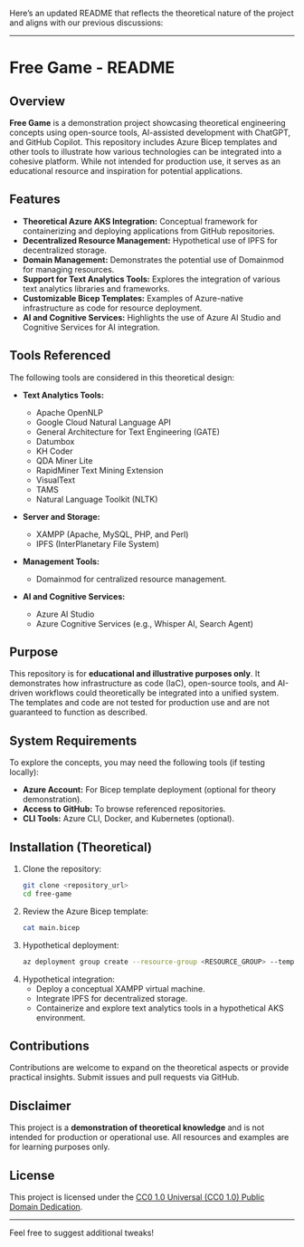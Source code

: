 Here’s an updated README that reflects the theoretical nature of the project and aligns with our previous discussions:

---

# Free Game - README

## Overview
**Free Game** is a demonstration project showcasing theoretical engineering concepts using open-source tools, AI-assisted development with ChatGPT, and GitHub Copilot. This repository includes Azure Bicep templates and other tools to illustrate how various technologies can be integrated into a cohesive platform. While not intended for production use, it serves as an educational resource and inspiration for potential applications.

## Features
- **Theoretical Azure AKS Integration:** Conceptual framework for containerizing and deploying applications from GitHub repositories.
- **Decentralized Resource Management:** Hypothetical use of IPFS for decentralized storage.
- **Domain Management:** Demonstrates the potential use of Domainmod for managing resources.
- **Support for Text Analytics Tools:** Explores the integration of various text analytics libraries and frameworks.
- **Customizable Bicep Templates:** Examples of Azure-native infrastructure as code for resource deployment.
- **AI and Cognitive Services:** Highlights the use of Azure AI Studio and Cognitive Services for AI integration.

## Tools Referenced
The following tools are considered in this theoretical design:
- **Text Analytics Tools:**
  - Apache OpenNLP
  - Google Cloud Natural Language API
  - General Architecture for Text Engineering (GATE)
  - Datumbox
  - KH Coder
  - QDA Miner Lite
  - RapidMiner Text Mining Extension
  - VisualText
  - TAMS
  - Natural Language Toolkit (NLTK)

- **Server and Storage:**
  - XAMPP (Apache, MySQL, PHP, and Perl)
  - IPFS (InterPlanetary File System)

- **Management Tools:**
  - Domainmod for centralized resource management.

- **AI and Cognitive Services:**
  - Azure AI Studio
  - Azure Cognitive Services (e.g., Whisper AI, Search Agent)

## Purpose
This repository is for **educational and illustrative purposes only**. It demonstrates how infrastructure as code (IaC), open-source tools, and AI-driven workflows could theoretically be integrated into a unified system. The templates and code are not tested for production use and are not guaranteed to function as described.

## System Requirements
To explore the concepts, you may need the following tools (if testing locally):
- **Azure Account:** For Bicep template deployment (optional for theory demonstration).
- **Access to GitHub:** To browse referenced repositories.
- **CLI Tools:** Azure CLI, Docker, and Kubernetes (optional).

## Installation (Theoretical)
1. Clone the repository:
   ```bash
   git clone <repository_url>
   cd free-game
   ```
2. Review the Azure Bicep template:
   ```bash
   cat main.bicep
   ```
3. Hypothetical deployment:
   ```bash
   az deployment group create --resource-group <RESOURCE_GROUP> --template-file main.bicep
   ```
4. Hypothetical integration:
   - Deploy a conceptual XAMPP virtual machine.
   - Integrate IPFS for decentralized storage.
   - Containerize and explore text analytics tools in a hypothetical AKS environment.

## Contributions
Contributions are welcome to expand on the theoretical aspects or provide practical insights. Submit issues and pull requests via GitHub.

## Disclaimer
This project is a **demonstration of theoretical knowledge** and is not intended for production or operational use. All resources and examples are for learning purposes only.

## License
This project is licensed under the [CC0 1.0 Universal (CC0 1.0) Public Domain Dedication](https://creativecommons.org/publicdomain/zero/1.0/).

---

Feel free to suggest additional tweaks!